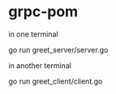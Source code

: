 # grpc-pom

in one terminal

go run greet_server/server.go

in another terminal

go run greet_client/client.go